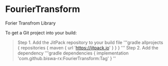 # FourierTransform
Forier Transfrom Library

To get a Git project into your build:

> Step 1. Add the JitPack repository to your build file
'''gradle
	allprojects {
		repositories {
			maven { url 'https://jitpack.io' }
		}
	}
  '''
>Step 2. Add the dependency
  '''gradle
  dependencies {
	        implementation 'com.github.biswa-rx:FourierTransform:Tag'
	}
''
